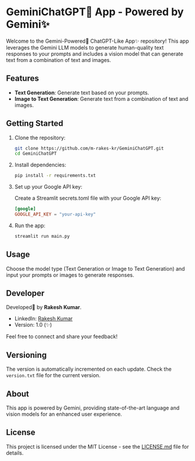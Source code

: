 
# GeminiChatGPT🚀 App - Powered by Gemini✨

Welcome to the Gemini-Powered🚀 ChatGPT-Like App✨ repository! This app leverages the Gemini LLM models to generate
human-quality text responses to your prompts and includes a vision model that can generate text from a combination of
text and images.

## Features

- **Text Generation**: Generate text based on your prompts.
- **Image to Text Generation**: Generate text from a combination of text and images.

## Getting Started

1. Clone the repository:

   ```bash
   git clone https://github.com/m-rakes-kr/GeminiChatGPT.git
   cd GeminiChatGPT
   ```

2. Install dependencies:

   ```bash
   pip install -r requirements.txt
   ```

3. Set up your Google API key:

   Create a Streamlit secrets.toml file with your Google API key:

   ```toml
   [google]
   GOOGLE_API_KEY = "your-api-key"
   ```

4. Run the app:

   ```bash
   streamlit run main.py
   ```

## Usage

Choose the model type (Text Generation or Image to Text Generation) and input your prompts or images to generate
responses.

## Developer

Developed🚀 by **Rakesh Kumar**.

- LinkedIn: [Rakesh Kumar](https://www.linkedin.com/in/m-rakesh-kr/)
- Version: 1.0 (✨)

Feel free to connect and share your feedback!

## Versioning

The version is automatically incremented on each update. Check the `version.txt` file for the current version.

## About

This app is powered by Gemini, providing state-of-the-art language and vision models for an enhanced user experience.

## License

This project is licensed under the MIT License - see the [LICENSE.md](LICENSE.md) file for details.
